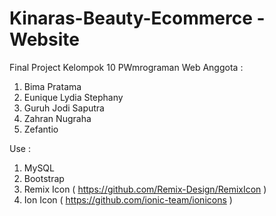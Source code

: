 # Kinaras-Beauty-Ecommerce - Website

Final Project Kelompok 10 PWmrograman Web
Anggota :
1. Bima Pratama
2. Eunique Lydia Stephany
3. Guruh Jodi Saputra
4. Zahran Nugraha
5. Zefantio

Use :
1. MySQL
2. Bootstrap
3. Remix Icon ( https://github.com/Remix-Design/RemixIcon )
4. Ion Icon ( https://github.com/ionic-team/ionicons )
   
